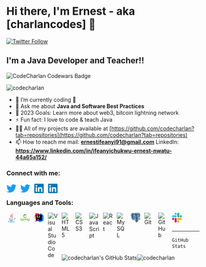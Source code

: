 # Hi there, I'm Ernest - aka [charlancodes] 👋

[![Twitter Follow](https://img.shields.io/twitter/follow/CodeCharlan?color=1DA1F2&logo=twitter&style=for-the-badge)](https://twitter.com/intent/follow?original_referer=https%3A%2F%2Fgithub.com%2FCodeCharlan&screen_name=CodeCharlan)

## I'm a Java Developer and Teacher!!
<img align="center" src="https://www.codewars.com/users/codecharlan/badges/large" alt="CodeCharlan Codewars Badge">
<p align="left"> <img src="https://komarev.com/ghpvc/?username=codecharlan&label=Profile%20views&color=0e75b6&style=flat" alt="codecharlan" /> </p>


- 🌱 I’m currently coding 🤣
- 💬 Ask me about **Java and Software Best Practices**
- 🥅 2023 Goals: Learn more about web3, bitcoin lightning network
- ⚡ Fun fact: I love to code & teach Java
- 👨‍💻 All of my projects are available at [https://github.com/codecharlan?tab=repositories](https://github.com/codecharlan?tab=repositories)
- 📫 How to reach me mail: **ernestifeanyi91@gmail.com**
    LinkedIn: **https://www.linkedin.com/in/ifeanyichukwu-ernest-nwatu-44a65a152/**
### Connect with me:
&nbsp;&nbsp;
[<img align="left" alt="Java" width="26px" src="https://github.com/devicons/devicon/blob/v2.15.1/icons/twitter/twitter-original.svg" style="padding-right:10px;" />](https://twitter.com/CodeCharlan#gh-light-mode-only)
[<img align="left" alt="Java" width="26px" src="https://github.com/devicons/devicon/blob/v2.15.1/icons/twitter/twitter-original.svg" style="padding-right:10px;" />](https://twitter.com/CodeCharlan#gh-dark-mode-only)
&nbsp;&nbsp;
[<img align="left" alt="Java" width="26px" src="https://github.com/devicons/devicon/blob/v2.15.1/icons/linkedin/linkedin-original.svg" style="padding-right:10px;" />](https://www.linkedin.com/in/ifeanyichukwu-ernest-nwatu-44a65a152#gh-light-mode-only)
[<img align="left" alt="Java" width="26px" src="https://github.com/devicons/devicon/blob/v2.15.1/icons/linkedin/linkedin-original.svg" style="padding-right:10px;" />](https://www.linkedin.com/in/ifeanyichukwu-ernest-nwatu-44a65a152#gh-dark-mode-only)


### Languages and Tools:
<img align="left" alt="Java" width="26px" src="https://github.com/devicons/devicon/blob/v2.15.1/icons/java/java-original.svg" style="padding-right:10px;" />
<img align="left" alt="Spring" width="26px" src="https://github.com/devicons/devicon/blob/v2.15.1/icons/spring/spring-original-wordmark.svg" style="padding-right:10px;" />
<img align="left" alt="Intelli J" width="26px" src="https://github.com/devicons/devicon/blob/v2.15.1/icons/intellij/intellij-original.svg" style="padding-right:10px;" />
<img align="left" alt="Visual Studio Code" width="26px" src="https://cdn.jsdelivr.net/gh/devicons/devicon/icons/vscode/vscode-original.svg" style="padding-right:10px;" />
<img align="left" alt="HTML5" width="26px" src="https://cdn.jsdelivr.net/gh/devicons/devicon/icons/html5/html5-original.svg" style="padding-right:10px;" />
<img align="left" alt="CSS3" width="26px" src="https://cdn.jsdelivr.net/gh/devicons/devicon/icons/css3/css3-original.svg" style="padding-right:10px;" />
<img align="left" alt="JavaScript" width="26px" src="https://cdn.jsdelivr.net/gh/devicons/devicon/icons/javascript/javascript-original.svg" style="padding-right:10px;" />
<img align="left" alt="React" width="26px" src="https://cdn.jsdelivr.net/gh/devicons/devicon/icons/react/react-original.svg" style="padding-right:10px;" />
<img align="left" alt="MySQL" width="26px" src="https://cdn.jsdelivr.net/gh/devicons/devicon/icons/mysql/mysql-original.svg" style="padding-right:10px;" />
<img align="left" alt="PostgresSQL" width="26px" src="https://github.com/devicons/devicon/blob/v2.15.1/icons/postgresql/postgresql-original.svg" style="padding-right:10px;" />
<img align="left" alt="Git" width="26px" src="https://cdn.jsdelivr.net/gh/devicons/devicon/icons/git/git-original.svg" style="padding-right:10px;" />
<img align="left" alt="GitHub" width="26px" src="https://user-images.githubusercontent.com/3369400/139448065-39a229ba-4b06-434b-bc67-616e2ed80c8f.png" style="padding-right:10px;" />
<img align="left" alt="GitHub" width="26px" src="https://github.com/devicons/devicon/blob/v2.15.1/icons/slack/slack-original.svg" style="padding-right:10px;" />
<br />
<br />

---


    GitHub Stats
<img src="https://github-readme-streak-stats.herokuapp.com/?user=codecharlan" alt="codecharlan"/>
<img align="left" alt="codecharlan's GitHub Stats" src="https://github-readme-stats.vercel.app/api?username=codecharlan&show_icons=true&hide_border=false&title_color=ff652f&icon_color=FFE400&bg_color=09131B&text_color=ffffff&border_color=0c1a25" />

  
[website]: https://codeSTACKr.com
[twitter]: https://twitter.com/CodeCharlan
[linkedin]: https://www.linkedin.com/in/ifeanyichukwu-ernest-nwatu-44a65a152/
